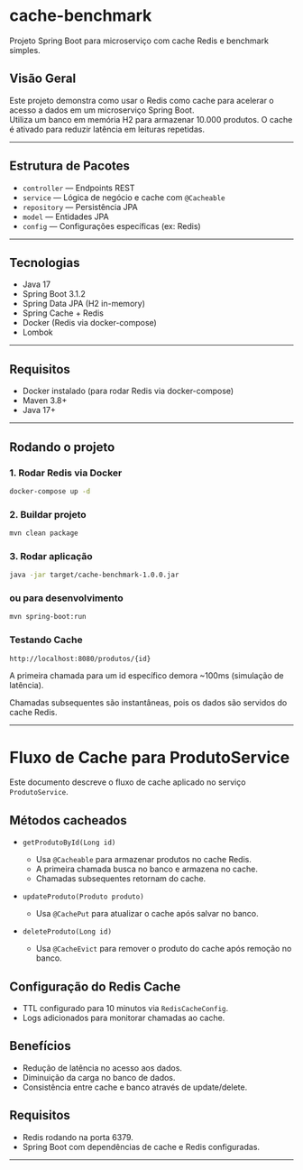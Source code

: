 # cache-benchmark

Projeto Spring Boot para microserviço com cache Redis e benchmark simples.

## Visão Geral

Este projeto demonstra como usar o Redis como cache para acelerar o acesso a dados em um microserviço Spring Boot.  
Utiliza um banco em memória H2 para armazenar 10.000 produtos. O cache é ativado para reduzir latência em leituras repetidas.

---

## Estrutura de Pacotes

- `controller` — Endpoints REST
- `service` — Lógica de negócio e cache com `@Cacheable`
- `repository` — Persistência JPA
- `model` — Entidades JPA
- `config` — Configurações específicas (ex: Redis)

---

## Tecnologias

- Java 17
- Spring Boot 3.1.2
- Spring Data JPA (H2 in-memory)
- Spring Cache + Redis
- Docker (Redis via docker-compose)
- Lombok

---

## Requisitos

- Docker instalado (para rodar Redis via docker-compose)
- Maven 3.8+
- Java 17+

---

## Rodando o projeto

### 1. Rodar Redis via Docker

```bash
docker-compose up -d
```

### 2. Buildar projeto

```bash
mvn clean package
```

### 3. Rodar aplicação

```bash
java -jar target/cache-benchmark-1.0.0.jar
```

###  ou para desenvolvimento

```bash
mvn spring-boot:run
```

### Testando Cache

```bash
http://localhost:8080/produtos/{id}
```

A primeira chamada para um id específico demora ~100ms (simulação de latência).

Chamadas subsequentes são instantâneas, pois os dados são servidos do cache Redis.

---

# Fluxo de Cache para ProdutoService

Este documento descreve o fluxo de cache aplicado no serviço `ProdutoService`.

## Métodos cacheados

- `getProdutoById(Long id)`
    - Usa `@Cacheable` para armazenar produtos no cache Redis.
    - A primeira chamada busca no banco e armazena no cache.
    - Chamadas subsequentes retornam do cache.

- `updateProduto(Produto produto)`
    - Usa `@CachePut` para atualizar o cache após salvar no banco.

- `deleteProduto(Long id)`
    - Usa `@CacheEvict` para remover o produto do cache após remoção no banco.

## Configuração do Redis Cache

- TTL configurado para 10 minutos via `RedisCacheConfig`.
- Logs adicionados para monitorar chamadas ao cache.

## Benefícios

- Redução de latência no acesso aos dados.
- Diminuição da carga no banco de dados.
- Consistência entre cache e banco através de update/delete.

## Requisitos

- Redis rodando na porta 6379.
- Spring Boot com dependências de cache e Redis configuradas.

---
